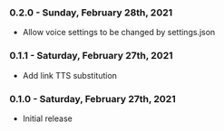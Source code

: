 ### 0.2.0 - Sunday, February 28th, 2021
* Allow voice settings to be changed by settings.json

### 0.1.1 - Saturday, February 27th, 2021
* Add link TTS substitution

### 0.1.0 - Saturday, February 27th, 2021
* Initial release
